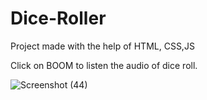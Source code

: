 # Dice-Roller

Project made with the help of HTML, CSS,JS 

Click on BOOM to listen the audio of dice roll.



![Screenshot (44)](https://user-images.githubusercontent.com/81029204/127531466-c531178e-27e9-4c5b-9c03-0175e12e8638.png)

 

